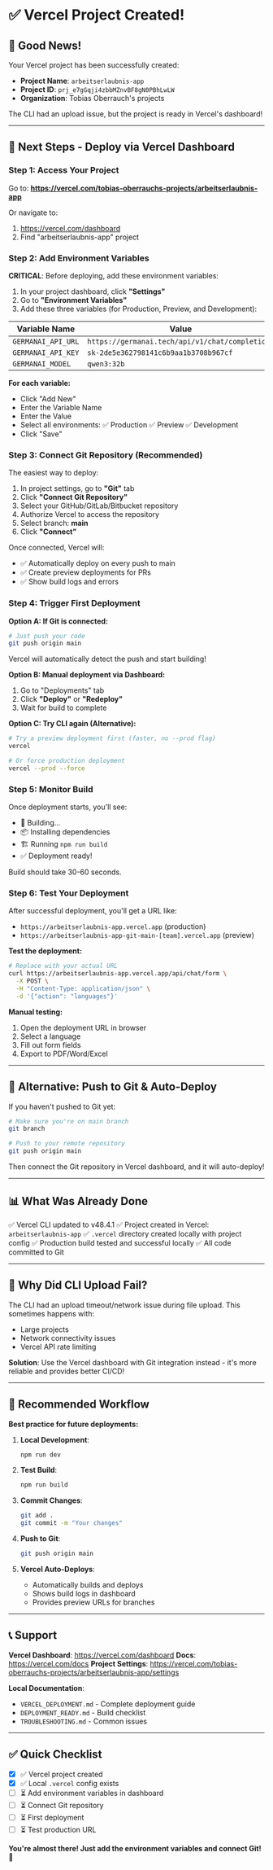 # ✅ Vercel Project Created!

## 🎉 Good News!

Your Vercel project has been successfully created:

- **Project Name**: `arbeitserlaubnis-app`
- **Project ID**: `prj_e7gGqji4zbbMZnvBF8gN0PBhLwLW`
- **Organization**: Tobias Oberrauch's projects

The CLI had an upload issue, but the project is ready in Vercel's dashboard!

---

## 🚀 Next Steps - Deploy via Vercel Dashboard

### Step 1: Access Your Project

Go to: **https://vercel.com/tobias-oberrauchs-projects/arbeitserlaubnis-app**

Or navigate to:
1. https://vercel.com/dashboard
2. Find "arbeitserlaubnis-app" project

### Step 2: Add Environment Variables

**CRITICAL**: Before deploying, add these environment variables:

1. In your project dashboard, click **"Settings"**
2. Go to **"Environment Variables"**
3. Add these three variables (for Production, Preview, and Development):

| Variable Name | Value |
|--------------|-------|
| `GERMANAI_API_URL` | `https://germanai.tech/api/v1/chat/completions` |
| `GERMANAI_API_KEY` | `sk-2de5e362798141c6b9aa1b3708b967cf` |
| `GERMANAI_MODEL` | `qwen3:32b` |

**For each variable:**
- Click "Add New"
- Enter the Variable Name
- Enter the Value
- Select all environments: ✅ Production ✅ Preview ✅ Development
- Click "Save"

### Step 3: Connect Git Repository (Recommended)

The easiest way to deploy:

1. In project settings, go to **"Git"** tab
2. Click **"Connect Git Repository"**
3. Select your GitHub/GitLab/Bitbucket repository
4. Authorize Vercel to access the repository
5. Select branch: **main**
6. Click **"Connect"**

Once connected, Vercel will:
- ✅ Automatically deploy on every push to main
- ✅ Create preview deployments for PRs
- ✅ Show build logs and errors

### Step 4: Trigger First Deployment

**Option A: If Git is connected:**
```bash
# Just push your code
git push origin main
```

Vercel will automatically detect the push and start building!

**Option B: Manual deployment via Dashboard:**
1. Go to "Deployments" tab
2. Click **"Deploy"** or **"Redeploy"**
3. Wait for build to complete

**Option C: Try CLI again (Alternative):**
```bash
# Try a preview deployment first (faster, no --prod flag)
vercel

# Or force production deployment
vercel --prod --force
```

### Step 5: Monitor Build

Once deployment starts, you'll see:
- 🔄 Building...
- 📦 Installing dependencies
- 🏗️ Running `npm run build`
- ✅ Deployment ready!

Build should take 30-60 seconds.

### Step 6: Test Your Deployment

After successful deployment, you'll get a URL like:
- `https://arbeitserlaubnis-app.vercel.app` (production)
- `https://arbeitserlaubnis-app-git-main-[team].vercel.app` (preview)

**Test the deployment:**
```bash
# Replace with your actual URL
curl https://arbeitserlaubnis-app.vercel.app/api/chat/form \
  -X POST \
  -H "Content-Type: application/json" \
  -d '{"action": "languages"}'
```

**Manual testing:**
1. Open the deployment URL in browser
2. Select a language
3. Fill out form fields
4. Export to PDF/Word/Excel

---

## 🔧 Alternative: Push to Git & Auto-Deploy

If you haven't pushed to Git yet:

```bash
# Make sure you're on main branch
git branch

# Push to your remote repository
git push origin main
```

Then connect the Git repository in Vercel dashboard, and it will auto-deploy!

---

## 📊 What Was Already Done

✅ Vercel CLI updated to v48.4.1
✅ Project created in Vercel: `arbeitserlaubnis-app`
✅ `.vercel` directory created locally with project config
✅ Production build tested and successful locally
✅ All code committed to Git

---

## 🐛 Why Did CLI Upload Fail?

The CLI had an upload timeout/network issue during file upload. This sometimes happens with:
- Large projects
- Network connectivity issues
- Vercel API rate limiting

**Solution**: Use the Vercel dashboard with Git integration instead - it's more reliable and provides better CI/CD!

---

## 🎯 Recommended Workflow

**Best practice for future deployments:**

1. **Local Development**:
   ```bash
   npm run dev
   ```

2. **Test Build**:
   ```bash
   npm run build
   ```

3. **Commit Changes**:
   ```bash
   git add .
   git commit -m "Your changes"
   ```

4. **Push to Git**:
   ```bash
   git push origin main
   ```

5. **Vercel Auto-Deploys**:
   - Automatically builds and deploys
   - Shows build logs in dashboard
   - Provides preview URLs for branches

---

## 📞 Support

**Vercel Dashboard**: https://vercel.com/dashboard
**Docs**: https://vercel.com/docs
**Project Settings**: https://vercel.com/tobias-oberrauchs-projects/arbeitserlaubnis-app/settings

**Local Documentation**:
- `VERCEL_DEPLOYMENT.md` - Complete deployment guide
- `DEPLOYMENT_READY.md` - Build checklist
- `TROUBLESHOOTING.md` - Common issues

---

## ✅ Quick Checklist

- [x] ✅ Vercel project created
- [x] ✅ Local `.vercel` config exists
- [ ] ⏳ Add environment variables in dashboard
- [ ] ⏳ Connect Git repository
- [ ] ⏳ First deployment
- [ ] ⏳ Test production URL

**You're almost there! Just add the environment variables and connect Git! 🚀**
